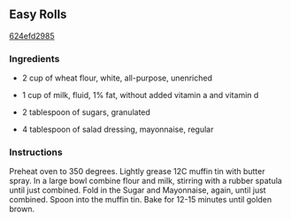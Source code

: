 ## Easy Rolls

[624efd2985](http://www.food.com/recipe/easy-rolls-106615)

### Ingredients

 - 2 cup of wheat flour, white, all-purpose, unenriched

 - 1 cup of milk, fluid, 1% fat, without added vitamin a and vitamin d

 - 2 tablespoon of sugars, granulated

 - 4 tablespoon of salad dressing, mayonnaise, regular

### Instructions

Preheat oven to 350 degrees. Lightly grease 12C muffin tin with butter spray. In a large bowl combine flour and milk, stirring with a rubber spatula until just combined. Fold in the Sugar and Mayonnaise, again, until just combined. Spoon into the muffin tin. Bake for 12-15 minutes until golden brown.